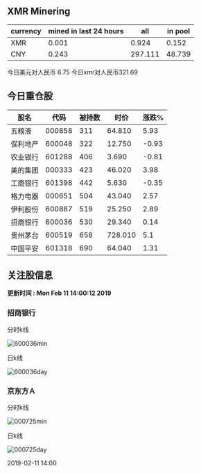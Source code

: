## XMR Minering

|currency|mined in last 24 hours|all|in pool|
|---|---|---|---|
|XMR|0.001|0.924|0.152|
|CNY|0.243|297.111|48.739|

今日美元对人民币 6.75	今日xmr对人民币321.69


## 今日重仓股 

|股名|代码|被持数|时价|涨跌%|
|---|---|---|---|---|
|五粮液|000858|311|64.810|5.93|
|保利地产|600048|322|12.750|-0.93|
|农业银行|601288|406|3.690|-0.81|
|美的集团|000333|423|46.020|3.98|
|工商银行|601398|442|5.630|-0.35|
|格力电器|000651|504|43.040|2.57|
|伊利股份|600887|519|25.250|2.89|
|招商银行|600036|530|29.340|0.14|
|贵州茅台|600519|658|728.010|5.1|
|中国平安|601318|690|64.040|1.31|

## 关注股信息
**更新时间 : Mon Feb 11 14:00:12 2019**
### 招商银行 
分时k线

![600036min](http://image.sinajs.cn/newchart/min/n/sh600036.gif)

日k线

![600036day](http://image.sinajs.cn/newchart/daily/n/sh600036.gif)

### 京东方Ａ 
分时k线

![000725min](http://image.sinajs.cn/newchart/min/n/sz000725.gif)

日k线

![000725day](http://image.sinajs.cn/newchart/daily/n/sz000725.gif)

2019-02-11 14:00